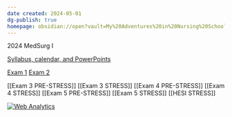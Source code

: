 ```yaml
---
date created: 2024-05-01
dg-publish: true
homepage: obsidian://open?vault=My%20Adventures%20in%20Nursing%20School&file=My%20Adventures%20in%20Nursing%20School
---
```

2024 MedSurg I

[Syllabus, calendar, and PowerPoints](https://www.dropbox.com/scl/fo/mkskgwzw02mp376sah3ug/AFZ_waPrBNwhTovee_--o9g?rlkey=ej43t6059ubkunfwd59hdli0g&st=flk4zhtg&dl=0)

[Exam 1](https://www.remnote.com/a/Exam-1-Adult-Health/65bbeede1c9020eca42576c3)
[Exam 2](https://www.remnote.com/a/Exam-2-Adult-Health/65dc90f60ebd191df0362a1f)

[[Exam 3 PRE-STRESS]]
[[Exam 3 STRESS]]
[[Exam 4 PRE-STRESS]]
[[Exam 4 STRESS]]
[[Exam 5 PRE-STRESS]]
[[Exam 5 STRESS]]
[[HESI STRESS]]

<!-- Default Statcounter code for Adventures in Nursing
School https://nursing-garden.vercel.app/ -->
<script type="text/javascript">
var sc_project=12995007; 
var sc_invisible=1; 
var sc_security="2fe9eacc"; 
</script>
<script type="text/javascript"
src="https://www.statcounter.com/counter/counter.js"
async></script>
<noscript><div class="statcounter"><a title="Web Analytics"
href="https://statcounter.com/" target="_blank"><img
class="statcounter"
src="https://c.statcounter.com/12995007/0/2fe9eacc/1/"
alt="Web Analytics"
referrerPolicy="no-referrer-when-downgrade"></a></div></noscript>
<!-- End of Statcounter Code -->